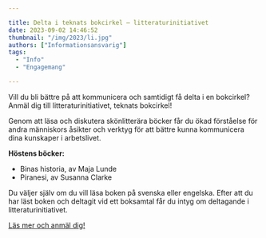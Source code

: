 ```yaml
---

title: Delta i teknats bokcirkel – litteraturinitiativet
date: 2023-09-02 14:46:52
thumbnail: "/img/2023/li.jpg"
authors: ["Informationsansvarig"]
tags: 
  - "Info"
  - "Engagemang"

---
```

Vill du bli bättre på att kommunicera och samtidigt få delta i en bokcirkel? Anmäl dig till litteraturinitiativet, teknats bokcirkel!

Genom att läsa och diskutera skönlitterära böcker får du ökad förståelse för andra människors åsikter och verktyg för att bättre kunna kommunicera dina kunskaper i arbetslivet.

**Höstens böcker:**
* Binas historia, av Maja Lunde
* Piranesi, av Susanna Clarke

Du väljer själv om du vill läsa boken på svenska eller engelska. Efter att du har läst boken och deltagit vid ett boksamtal får du intyg om deltagande i litteraturinitiativet.

[Läs mer och anmäl dig!](https://www.uu.se/student/fakultet/teknisk-naturvetenskapliga/fakultetsnyheter/arkiv/2023-06-16-delta-i-litteraturinitiativet)